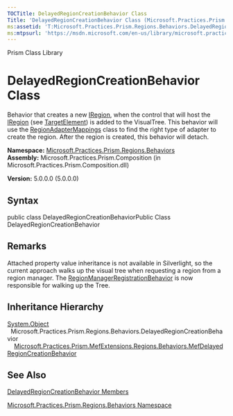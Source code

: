 ```yaml
---
TOCTitle: DelayedRegionCreationBehavior Class
Title: 'DelayedRegionCreationBehavior Class (Microsoft.Practices.Prism.Regions.Behaviors)'
ms:assetid: 'T:Microsoft.Practices.Prism.Regions.Behaviors.DelayedRegionCreationBehavior'
ms:mtpsurl: 'https://msdn.microsoft.com/en-us/library/microsoft.practices.prism.regions.behaviors.delayedregioncreationbehavior(v=pandp.50)'
---
```


Prism Class Library

DelayedRegionCreationBehavior Class
===================================

Behavior that creates a new [IRegion](https://msdn.microsoft.com/library/microsoft.practices.prism.regions.iregion), when the control that will host the [IRegion](https://msdn.microsoft.com/library/microsoft.practices.prism.regions.iregion) (see [TargetElement](https://msdn.microsoft.com/library/microsoft.practices.prism.regions.behaviors.delayedregioncreationbehavior.targetelement)) is added to the VisualTree. This behavior will use the [RegionAdapterMappings](https://msdn.microsoft.com/library/microsoft.practices.prism.regions.regionadaptermappings) class to find the right type of adapter to create the region. After the region is created, this behavior will detach.

**Namespace:** [Microsoft.Practices.Prism.Regions.Behaviors](https://msdn.microsoft.com/library/microsoft.practices.prism.regions.behaviors)
**Assembly:** Microsoft.Practices.Prism.Composition (in Microsoft.Practices.Prism.Composition.dll)

**Version:** 5.0.0.0 (5.0.0.0)

## Syntax


public class DelayedRegionCreationBehaviorPublic Class DelayedRegionCreationBehavior

Remarks
-------

 Attached property value inheritance is not available in Silverlight, so the current approach walks up the visual tree when requesting a region from a region manager. The [RegionManagerRegistrationBehavior](https://msdn.microsoft.com/library/microsoft.practices.prism.regions.behaviors.regionmanagerregistrationbehavior) is now responsible for walking up the Tree.

Inheritance Hierarchy
---------------------

<span id="familyToggle"></span>[System.Object](http://msdn.microsoft.com/en-us/library/e5kfa45b)
  Microsoft.Practices.Prism.Regions.Behaviors.DelayedRegionCreationBehavior
    [Microsoft.Practices.Prism.MefExtensions.Regions.Behaviors.MefDelayedRegionCreationBehavior](https://msdn.microsoft.com/library/microsoft.practices.prism.mefextensions.regions.behaviors.mefdelayedregioncreationbehavior)

See Also
--------


[DelayedRegionCreationBehavior Members](https://msdn.microsoft.com/allmembers.t:microsoft.practices.prism.regions.behaviors.delayedregioncreationbehavior)

[Microsoft.Practices.Prism.Regions.Behaviors Namespace](https://msdn.microsoft.com/library/microsoft.practices.prism.regions.behaviors)
